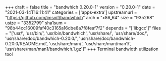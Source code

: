 +++
draft = false
title = "bandwhich 0.20.0-1"
version = "0.20.0-1"
date = "2021-03-14T16:11:41"
categories = ['apps-extra']
upstreamurl = "https://github.com/imsnif/bandwhich"
arch = "x86_64"
size = "935268"
usize = "3352799"
sha1sum = "98b44cc16009faf40c3165a16dbe8a7f8feaf7f2"
depends = "['libgcc']"
files = "['usr/', 'usr/bin/', 'usr/bin/bandwhich', 'usr/share/', 'usr/share/doc/', 'usr/share/doc/bandwhich-0.20.0/', 'usr/share/doc/bandwhich-0.20.0/README.md', 'usr/share/man/', 'usr/share/man/man1/', 'usr/share/man/man1/bandwhich.1.gz']"
+++
Terminal bandwidth utilization tool